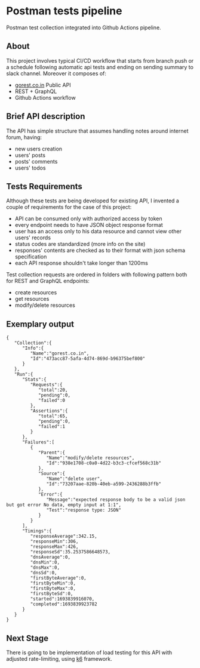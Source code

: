 # Postman tests pipeline
Postman test collection integrated into Github Actions pipeline.

## About
This project involves typical CI/CD workflow that starts from branch push or a schedule following automatic api tests and ending on sending summary to slack channel. Moreover it composes of:
- [gorest.co.in](https://gorest.co.in/) Public API
- REST + GraphQL
- Github Actions workflow

## Brief API description
The API has simple structure that assumes handling notes around internet forum, having:
- new users creation
- users' posts
- posts' comments
- users' todos

## Tests Requirements
Although these tests are being developed for existing API, I invented a couple of requirements for the case of this project:
- API can be consumed only with authorized access by token
- every endpoint needs to have JSON object response format
- user has an access only to his data resource and cannot view other users' records
- status codes are standardized (more info on the site)
- responses' contents are checked as to their format with json schema specification
- each API response shouldn't take longer than 1200ms

Test collection requests are ordered in folders with following pattern both for REST and GraphQL endpoints:
- create resources
- get resources
- modify/delete resources

## Exemplary output
```
{
   "Collection":{
      "Info":{
         "Name":"gorest.co.in",
         "Id":"473acc87-5afa-4d74-869d-b96375bef800"
      }
   },
   "Run":{
      "Stats":{
         "Requests":{
            "total":20,
            "pending":0,
            "failed":0
         },
         "Assertions":{
            "total":65,
            "pending":0,
            "failed":1
         }
      },
      "Failures":[
         {
            "Parent":{
               "Name":"modify/delete resources",
               "Id":"938e1708-c0a0-4d22-b3c3-cfcef568c31b"
            },
            "Source":{
               "Name":"delete user",
               "Id":"73207aae-820b-40eb-a599-2436288b3ffb"
            },
            "Error":{
               "Message":"expected response body to be a valid json but got error No data, empty input at 1:1",
               "Test":"response type: JSON"
            }
         }
      ],
      "Timings":{
         "responseAverage":342.15,
         "responseMin":306,
         "responseMax":426,
         "responseSd":35.2537586648573,
         "dnsAverage":0,
         "dnsMin":0,
         "dnsMax":0,
         "dnsSd":0,
         "firstByteAverage":0,
         "firstByteMin":0,
         "firstByteMax":0,
         "firstByteSd":0,
         "started":1693839916070,
         "completed":1693839923782
      }
   }
}
```

## Next Stage
There is going to be implementation of load testing for this API with adjusted rate-limiting, using [k6](https://k6.io/) framework.